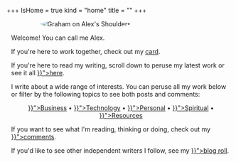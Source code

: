 +++
IsHome = true
kind = "home"
title = ""
+++
<style>

div.home-page {
  display: flex;
  flex-flow: column nowrap;
}

div.title-body {
  margin-left: 2%;

}

.title-img-container {
    position: relative;
    width: 70%;
    height: auto;
    margin: auto;
}

.title-img {
    border-radius: 50%;
}

#covid {
  border: 6px double black;
  padding: 10px;
}

/* maximized screen */
@media screen and (min-width: 80em) {

  div.home-page {
    display: flex;
    flex-flow: row nowrap;
  }
}

</style>

<div class="home-page">
  <div class="title-img-container">
    <img class="title-img" src="https://30odha.by.files.1drv.com/y4mKYu6Uh5IYc_-I2yvtnVVEfXY4lJGm960ILB0GLEYamEMHduu_C4BgCJeP3yBc6OjrU8-Stml9OB7kLSdBTpcmuVtmGL-7TdUOSgSCjvAHb6Fs0eMpSYjoHBvK_YT7qTQjwFiWimA_8hb-Is5zNRnfelGBXsya1K-OLg_rkzOw3L2eLQ9ff92PMD0D-aq8dAQjCreVni7aX3vUFO1-Y5R8Q?width=495&height=660&cropmode=none" alt="Graham on Alex's Shoulders">
  </div>

<div class="title-body">
    <p>Welcome! You can call me Alex.</p>
    <p>If you're here to work together, check out my <a href="#card">card</a>.</p>
    <p>If you're here to read my writing, scroll down to peruse my latest work or see it all <a href="{{< ref "/posts" >}}">here</a>.</p>
    <p>I write about a wide range of interests. You can peruse all my work below or filter by the following topics to see both posts and comments:</p>
    <div style="text-align: center;">
    <a href="{{< ref "/categories/business" >}}">Business</a> &bull;
    <a href="{{< ref "/categories/technology" >}}">Technology</a> &bull;
    <a href="{{< ref "/categories/personal" >}}">Personal</a> &bull;
    <a href="{{< ref "/categories/spiritual" >}}">Spiritual</a> &bull;
    <a href="{{< ref "/categories/resources" >}}">Resources</a>
    </div>
    <p>If you want to see what I'm reading, thinking or doing, check out my <a href="{{< ref "/comments" >}}">comments</a>.</p>
    <p>If you'd like to see other independent writers I follow, see my <a href="{{< ref "/blogroll/_index.md" >}}">blog roll</a>.</p>
</div>
</div>

<div id="covid" style="display: none;">
<h2 style="margin: 0;">Covid Memorial</h2>
<p>These are yesterday's Covid-related deaths in Cook County, Illinois, according to the medical examiner. A moment of silence.</p>
<ul style="list-style-type: none;" id="deaths"></ul>
<p>Where do I get this data? See <a href="{{< ref "/posts/data-journalism.md">}}">this post</a>.</p>
</div>
